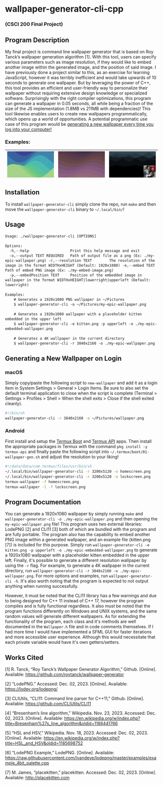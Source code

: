 # wallpaper-generator-cli-cpp
### (CSCI 200 Final Project)

## Program Description

My final project is command line wallpaper generator that is based on Roy Tanck’s wallpaper generation algorithm [1]. With this tool, users can specify various parameters such as image resolution, if they would like to embed another image within the generated image, and the position of said image. I have previously done a project similar to this, as an exercise for learning JavaScript, however it was terribly inefficient and would take upwards of 10 seconds to generate one wallpaper. But by leveraging the power of C++, this tool provides an efficient and user-friendly way to personalize their wallpaper without requiring extensive design knowledge or specialized software. Surprisingly with the right compiler optimizations, this program can generate a wallpaper in 0.05 seconds, all while being a fraction of the size of the JS implementation (1.8MB vs 211MB with dependencies)! This tool likewise enables users to create new wallpapers programmatically, which opens up a world of opportunities. A potential programmatic use case of this program would be [generating a new wallpaper every time you log into your computer!](#generating-a-new-wallpaper-on-login)

### Examples:

| ![Example 1](docs/1.png) | ![Example 2](docs/2.png) | ![Example 2](docs/3.png) |
|--------------------------|--------------------------|--------------------------|

## Installation
To install `wallpaper-generator-cli` simply clone the repo, run `make` and then move the `wallpaper-generator-cli` binary to `~/.local/bin/`!

## Usage
```
Usage: ./wallpaper-generator-cli [OPTIONS]

Options:
  -h,--help                   Print this help message and exit
  -o,--output TEXT REQUIRED   Path of output file as a png (Ex: ./my-epic-wallpaper.png) -r,--resolution TEXT        The resolution of the image in the format WIDTHxHEIGHT (Default: 1920x1080) -e,--embed TEXT             Path of embed PNG image (Ex: ./my-embed-image.png)
  -p,--embedPosition TEXT     Position of the embedded image in wallpaper in the format WIDTHxHEIGHT|lowerright|upperleft (Default: lowerright)

Examples:
    # Generates a 1920x1080 PNG wallpaper in ~/Pictures
	$ wallpaper-generator-cli -o ~/Pictures/my-epic-wallpaper.png

    # Generates a 1920x1080 wallpaper with a placeholder kitten embedded in the upper left
	$ wallpaper-generator-cli -e kitten.png -p upperleft -o ./my-epic-embedded-wallpaper.png

    # Generates a 4K wallpaper in the current directory 
	$ wallpaper-generator-cli -r 3840x2160 -o ./my-epic-wallpaper.png
```
## Generating a New Wallpaper on Login 

### macOS
Simply copy/paste the following script to `new-wallpaper` and add it as a login item in System Settings > General > Login Items. Be sure to also set the default terminal application to close when the script is complete (Terminal > Settings > Profiles > Shell > When the shell exits > Close if the shell exited cleanly).
```sh
#!/bin/sh
wallpaper-generator-cli -r 3840x2160 -o ~/Pictures/wallpaper.png
```

### Android
First install and setup the [Termux Boot](https://f-droid.org/packages/com.termux.boot/) and [Termux API](https://f-droid.org/en/packages/com.termux.api) apps. Then install the appropriate packages in Termux with the command `pkg install -y termux-api` and finally paste the following script into `~/.termux/boot/01-wallpaper-gen.sh` and adjust the resolution to your liking!
```sh
#!/data/data/com.termux/files/usr/bin/sh
~/.local/bin/wallpaper-generator-cli -r 3200x5120 -o homescreen.png
~/.local/bin/wallpaper-generator-cli -r 3200x5120 -o lockscreen.png
termux-wallpaper -f homescreen.png
termux-wallpaper -l -f lockscreen.png
```


## Program Documentation

You can generate a 1920x1080 wallpaper by simply running `make` and `wallpaper-generator-cli -o ./my-epic-wallpaper.png` and then opening the `my-epic-wallpaper.png` file! This program uses two external libraries: LodePNG [2] and CLI11 [3] both of which are bundled with the program and are fully portable. The program also has the capability to embed another PNG image within a generated wallpaper, and an example file (kitten.png [7]) is included for this purpose. Simply run `wallpaper-generator-cli -e kitten.png -p upperleft -o ./my-epic-embedded-wallpaper.png` to generate a 1920x1080 wallpaper with a placeholder kitten embedded in the upper left. Finally, it's possible to generate a different resolution wallpaper by using the `-r` flag. For example, to generate a 4K wallpaper in the current directory, run `wallpaper-generator-cli -r 3840x2160 -o ./my-epic-wallpaper.png`. For more options and examples, run `wallpaper-generator-cli -h`. It's also worth noting that the program is expected to not output anything when running successfully.

However, it must be noted that the CLI11 library has a few warnings and due to being designed for C++ 11 instead of C++ 17, however the program compiles and is fully functional regardless. It also must be noted that the program functions differently on Windows and UNIX systems, and the same random values will generate different wallpapers. As for extending the functionality of the program, each class and it's methods are well documented in the `Wallpaper.h` file and in code comments themselves. If I had more time I would have implemented a SFML GUI for faster iterations and more accessible user experience. Although this would necessitate that each private variable would have it's own getters/setters.

## Works Cited

[1] R. Tanck, “Roy Tanck’s Wallpaper Generator Algorithm,” Github. [Online]. Available: https://github.com/roytanck/wallpaper-generator

[2] “LodePNG.” Accessed: Dec. 02, 2023. [Online]. Available: https://lodev.org/lodepng/

[3] CLIUtils, “CLI11: Command line parser for C++11,” Github. [Online]. Available: https://github.com/CLIUtils/CLI11

[4] “Bresenham’s line algorithm,” Wikipedia. Nov. 23, 2023. Accessed: Dec. 02, 2023. [Online]. Available: https://en.wikipedia.org/w/index.php?title=Bresenham%27s_line_algorithm&oldid=1186441766

[5] “HSL and HSV,” Wikipedia. Nov. 18, 2023. Accessed: Dec. 02, 2023. [Online]. Available: https://en.wikipedia.org/w/index.php?title=HSL_and_HSV&oldid=1185698752

[6] “LodePNG Example,” LodePNG. [Online]. Available: https://raw.githubusercontent.com/lvandeve/lodepng/master/examples/example_4bit_palette.cpp

[7] M. James, “placekitten,” placekitten. Accessed: Dec. 02, 2023. [Online]. Available: http://placekitten.com
